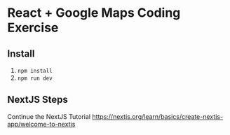 # React + Google Maps Coding Exercise

## Install

1. `npm install`
2. `npm run dev`

## NextJS Steps

Continue the NextJS Tutorial
https://nextjs.org/learn/basics/create-nextjs-app/welcome-to-nextjs